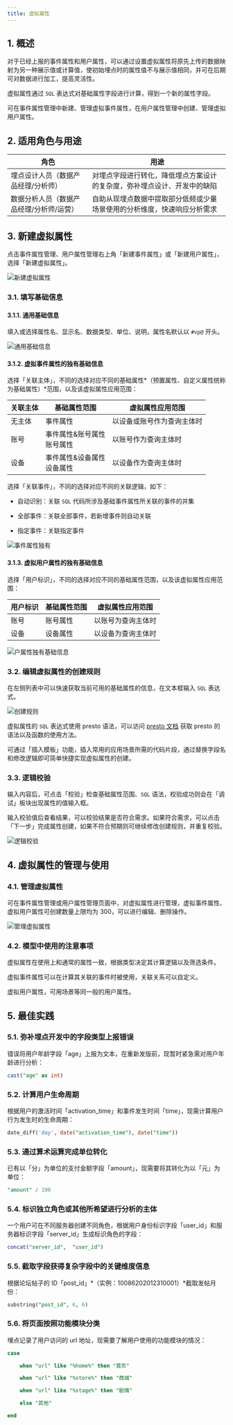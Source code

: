 ```yaml
---
title: 虚拟属性
---
```


## 1. 概述

对于已经上报的事件属性和用户属性，可以通过设置虚拟属性将原先上传的数据映射为另一种展示值或计算值，使初始埋点时的属性值不与展示值相同，并可在后期可对数据进行加工，提高灵活性。

虚拟属性通过 `SQL` 表达式对基础属性字段进行计算，得到一个新的属性字段。

可在事件属性管理中新建、管理虚拟事件属性，在用户属性管理中创建、管理虚拟用户属性。

## 2. 适用角色与用途

| 角色                                     | 用途                                                                     |
| ---------------------------------------- | ------------------------------------------------------------------------ |
| 埋点设计人员（数据产品经理/分析师）      | 对埋点字段进行转化，降低埋点方案设计的复杂度，弥补埋点设计、开发中的缺陷 |
| 数据分析人员（数据产品经理/分析师/运营） | 自助从现埋点数据中提取部分低频或少量场景使用的分析维度，快速响应分析需求 |

## 3. 新建虚拟属性

点击事件属性管理、用户属性管理右上角「新建事件属性」或「新建用户属性」，选择「新建虚拟属性」。

![新建虚拟属性](/img/customEvent/virtual_1.png)

### 3.1. 填写基础信息

#### 3.1.1. 通用基础信息

填入或选择属性名、显示名、数据类型、单位、说明，属性名默认以 `#vp@` 开头。

![通用基础信息](/img/customEvent/virtual_2.png)

#### 3.1.2. 虚拟事件属性的独有基础信息

选择「关联主体」，不同的选择对应不同的基础属性*（预置属性、自定义属性统称为基础属性）*范围，以及该虚拟属性应用范围：

| 关联主体 | 基础属性范围                    | 虚拟属性应用范围           |
| -------- | ------------------------------- | -------------------------- |
| 无主体   | 事件属性                        | 以设备或账号作为查询主体时 |
| 账号     | 事件属性&账号属性<br />账号属性 | 以账号作为查询主体时       |
| 设备     | 事件属性&设备属性<br />设备属性 | 以设备作为查询主体时       |

选择「关联事件」，不同的选择对应不同的关联逻辑，如下：

- 自动识别：关联 `SQL` 代码所涉及基础事件属性所关联的事件的并集

- 全部事件：关联全部事件，若新增事件则自动关联

- 指定事件：关联指定事件

![事件属性独有](/img/customEvent/virtual_3.png)

#### 3.1.3. 虚拟用户属性的独有基础信息

选择「用户标识」，不同的选择对应不同的基础属性范围，以及该虚拟属性应用范围：

| 用户标识 | 基础属性范围 | 虚拟属性应用范围   |
| -------- | ------------ | ------------------ |
| 账号     | 账号属性     | 以账号为查询主体时 |
| 设备     | 设备属性     | 以设备为查询主体时 |

![户属性独有基础信息](/img/customEvent/virtual_4.png)

### 3.2. 编辑虚拟属性的创建规则

在左侧列表中可以快速获取当前可用的基础属性的信息，在文本框输入 `SQL` 表达式。

![创建规则](/img/customEvent/virtual_5.png)

虚拟属性的 `SQL` 表达式使用 presto 语法，可以访问 [presto 文档](https://trino.io/docs/332/functions.html) 获取 presto 的语法以及函数的使用方法。

可通过「插入模板」功能，插入常用的应用场景所需的代码片段，通过替换字段名和修改逻辑即可简单快捷实现虚拟属性的创建。

### 3.3. 逻辑校验

输入内容后，可点击「校验」检查基础属性范围、`SQL` 语法，校验成功则会在「调试」板块出现属性的值输入框。

输入校验值后查看结果，可以校验结果是否符合需求。如果符合需求，可以点击「下一步」完成属性创建，如果不符合预期则可继续修改创建规则，并重复校验。

![逻辑校验](/img/customEvent/virtual_6.png)

## 4. 虚拟属性的管理与使用

### 4.1. 管理虚拟属性

可在事件属性管理或用户属性管理页面中，对虚拟属性进行管理，虚拟事件属性、虚拟用户属性可创建数量上限均为 300，可以进行编辑、删除操作。

![管理虚拟属性](/img/customEvent/virtual_7.png)

### 4.2. 模型中使用的注意事项

虚拟属性在使用上和通常的属性一致，根据类型决定其计算逻辑以及筛选条件。

虚拟事件属性可以在计算其关联的事件时被使用，关联关系可以自定义。

虚拟用户属性，可用场景等同一般的用户属性。

## 5. 最佳实践

### 5.1. 弥补埋点开发中的字段类型上报错误

错误将用户年龄字段「age」上报为文本，在重新发版前，现暂时紧急需对用户年龄进行分析：

```sql
cast("age" as int)
```

### 5.2. 计算用户生命周期

根据用户的激活时间「activation_time」和事件发生时间「time」，现需计算用户行为发生时的生命周期：

```sql
date_diff('day', date("activation_time"), date("time"))
```

### 5.3. 通过算术运算完成单位转化

已有以「分」为单位的支付金额字段「amount」，现需要将其转化为以「元」为单位：

```sql
"amount" / 100
```

### 5.4. 标识独立角色或其他所希望进行分析的主体

一个用户可在不同服务器创建不同角色，根据用户身份标识字段「user_id」和服务器标识字段「server_id」生成标识角色的字段：

```sql
concat("server_id",  "user_id")
```

### 5.5. 截取字段获得复杂字段中的关键维度信息

根据论坛帖子的 ID「post_id」*（实例：10086202012310001）*截取发帖月份：

```sql
substring("post_id", 6, 6)
```

### 5.6. 将页面按照功能模块分类

埋点记录了用户访问的 url 地址，现需要了解用户使用的功能模块的情况：

```sql
case

    when "url" like "%home%" then "首页"

    when "url" like "%store%" then "商城"

    when "url" like "%stage%" then "剧情"

    else "其他"

end
```

